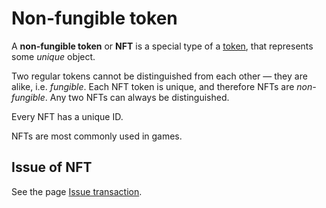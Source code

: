 # Non-fungible token

A **non-fungible token** or **NFT** is a special type of a [token](/en/blockchain/token), that represents some _unique_ object.

Two regular tokens cannot be distinguished from each other — they are alike, i.e. _fungible_. Each NFT token is unique, and therefore NFTs are _non-fungible_. Any two NFTs can always be distinguished.

Every NFT has a unique ID.

NFTs are most commonly used in games.

## Issue of NFT

See the page [Issue transaction](/en/blockchain/transaction-type/issue-transaction#nft).
